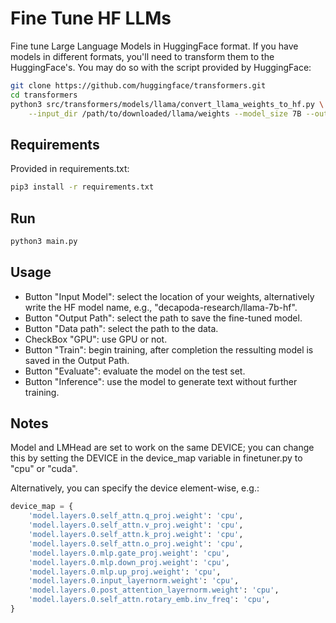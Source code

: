 # Fine Tune HF LLMs

Fine tune Large Language Models in HuggingFace format.
If you have models in different formats, you'll need to transform them to the HuggingFace's. 
You may do so with the script provided by HuggingFace:

```bash
git clone https://github.com/huggingface/transformers.git
cd transformers
python3 src/transformers/models/llama/convert_llama_weights_to_hf.py \
    --input_dir /path/to/downloaded/llama/weights --model_size 7B --output_dir /output/path
```

## Requirements

Provided in requirements.txt:

```bash
pip3 install -r requirements.txt
```


## Run

```bash
python3 main.py
```

## Usage

 - Button "Input Model": select the location of your weights, alternatively write the HF model name, e.g., "decapoda-research/llama-7b-hf".
 - Button "Output Path": select the path to save the fine-tuned model.
 - Button "Data path": select the path to the data.
 - CheckBox "GPU": use GPU or not.
 - Button "Train": begin training, after completion the ressulting model is saved in the Output Path.
 - Button "Evaluate": evaluate the model on the test set.
 - Button "Inference": use the model to generate text without further training.


## Notes

Model and LMHead are set to work on the same DEVICE; you can change this by setting the DEVICE in the device_map variable in finetuner.py to "cpu" or "cuda".

Alternatively, you can specify the device element-wise, e.g.:

```python
device_map = {
    'model.layers.0.self_attn.q_proj.weight': 'cpu',
    'model.layers.0.self_attn.v_proj.weight': 'cpu',
    'model.layers.0.self_attn.k_proj.weight': 'cpu',
    'model.layers.0.self_attn.o_proj.weight': 'cpu',
    'model.layers.0.mlp.gate_proj.weight': 'cpu',
    'model.layers.0.mlp.down_proj.weight': 'cpu',
    'model.layers.0.mlp.up_proj.weight': 'cpu',
    'model.layers.0.input_layernorm.weight': 'cpu',
    'model.layers.0.post_attention_layernorm.weight': 'cpu',
    'model.layers.0.self_attn.rotary_emb.inv_freq': 'cpu',
}
```

